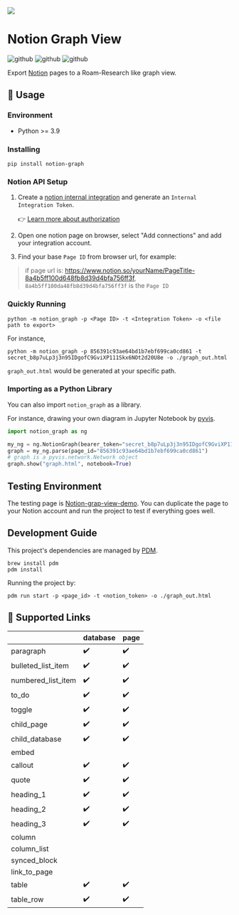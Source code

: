 ![](images/snap.png)

# Notion Graph View

![github](https://img.shields.io/badge/python-3.9-blue.svg) ![github](https://img.shields.io/badge/license-MIT-green.svg) ![github](https://img.shields.io/badge/notion_version-2022.06.28-lightgrey.svg)

Export [Notion](https://notion.so) pages to a Roam-Research like graph view.

## 📜 Usage

### Environment

- Python >= 3.9

### Installing

```shell
pip install notion-graph
```

### Notion API Setup

1. Create a [notion internal integration](https://www.notion.so/my-integrations) and generate an `Internal Integration Token`.

   👉 [Learn more about authorization](https://developers.notion.com/docs/authorization)

2. Open one notion page on browser, select "Add connections" and add your integration account.
3. Find your base `Page ID` from browser url, for example:

> if page url is: https://www.notion.so/yourName/PageTitle-8a4b5ff100d648fb8d39d4bfa756ff3f, `8a4b5ff100da48fb8d39d4bfa756ff3f` is the `Page ID`

### Quickly Running

```shell
python -m notion_graph -p <Page ID> -t <Integration Token> -o <file path to export>
```

For instance,

```shell
python -m notion_graph -p 856391c93ae64bd1b7ebf699ca0cd861 -t secret_b8p7uLp3j3n95IDgofC9GviXP111Skx6NOt2d20U8e -o ./graph_out.html
```

`graph_out.html` would be generated at your specific path.

### Importing as a Python Library

You can also import `notion_graph` as a library.

For instance, drawing your own diagram in Jupyter Notebook by [pyvis](https://pyvis.readthedocs.io/en/latest/).

```python
import notion_graph as ng

my_ng = ng.NotionGraph(bearer_token="secret_b8p7uLp3j3n95IDgofC9GviXP111Skx6NOt2d20U8e")
graph = my_ng.parse(page_id="856391c93ae64bd1b7ebf699ca0cd861")
# graph is a pyvis.network.Network object
graph.show("graph.html", notebook=True)
```

## Testing Environment

The testing page is [Notion-grap-view-demo](https://sund.notion.site/Notion-graph-view-Demo-856391c93ae64bd1b7ebf699ca0cd861). You can duplicate the page to your Notion account and run the project to test if everything goes well.

## Development Guide

This project's dependencies are managed by [PDM](https://pdm.fming.dev/latest/).

```shell
brew install pdm
pdm install
```

Running the project by:

```shell
pdm run start -p <page_id> -t <notion_token> -o ./graph_out.html
```

## 🔗 Supported Links

|                    | database | page |
| ------------------ | -------- | ---- |
| paragraph          | ✔️       | ✔️   |
| bulleted_list_item | ✔️       | ✔️   |
| numbered_list_item | ✔️       | ✔️   |
| to_do              | ✔️       | ✔️   |
| toggle             | ✔️       | ✔️   |
| child_page         | ✔️       | ✔️   |
| child_database     | ✔️       | ✔️   |
| embed              |          |      |
| callout            | ✔️       | ✔️   |
| quote              | ✔️       | ✔️   |
| heading_1          | ✔️       | ✔️   |
| heading_2          | ✔️       | ✔️   |
| heading_3          | ✔️       | ✔️   |
| column             |          |      |
| column_list        |          |      |
| synced_block       |          |      |
| link_to_page       |          |      |
| table              | ✔️       | ✔️   |
| table_row          | ✔️       | ✔️   |
